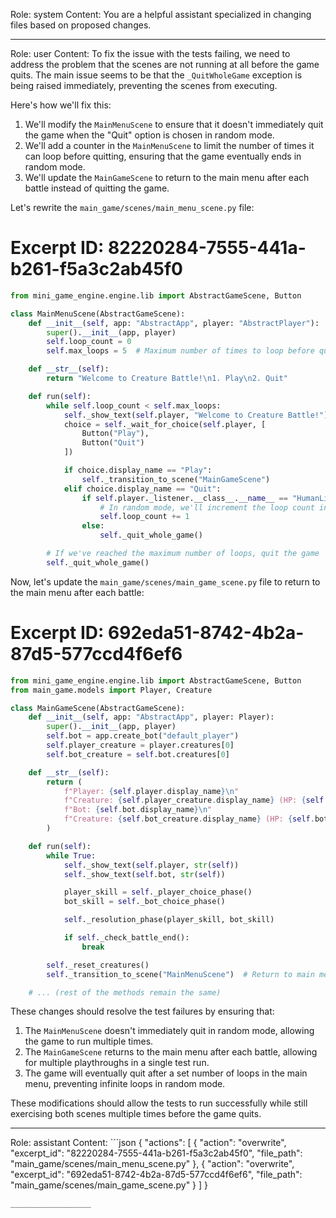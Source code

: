 Role: system
Content: You are a helpful assistant specialized in changing files based on proposed changes.
__________________
Role: user
Content: To fix the issue with the tests failing, we need to address the problem that the scenes are not running at all before the game quits. The main issue seems to be that the `_QuitWholeGame` exception is being raised immediately, preventing the scenes from executing. 

Here's how we'll fix this:

1. We'll modify the `MainMenuScene` to ensure that it doesn't immediately quit the game when the "Quit" option is chosen in random mode.
2. We'll add a counter in the `MainMenuScene` to limit the number of times it can loop before quitting, ensuring that the game eventually ends in random mode.
3. We'll update the `MainGameScene` to return to the main menu after each battle instead of quitting the game.

Let's rewrite the `main_game/scenes/main_menu_scene.py` file:

# Excerpt ID: 82220284-7555-441a-b261-f5a3c2ab45f0
```python main_game/scenes/main_menu_scene.py
from mini_game_engine.engine.lib import AbstractGameScene, Button

class MainMenuScene(AbstractGameScene):
    def __init__(self, app: "AbstractApp", player: "AbstractPlayer"):
        super().__init__(app, player)
        self.loop_count = 0
        self.max_loops = 5  # Maximum number of times to loop before quitting

    def __str__(self):
        return "Welcome to Creature Battle!\n1. Play\n2. Quit"

    def run(self):
        while self.loop_count < self.max_loops:
            self._show_text(self.player, "Welcome to Creature Battle!")
            choice = self._wait_for_choice(self.player, [
                Button("Play"),
                Button("Quit")
            ])

            if choice.display_name == "Play":
                self._transition_to_scene("MainGameScene")
            elif choice.display_name == "Quit":
                if self.player._listener.__class__.__name__ == "HumanListener" and self.player._listener.random_mode:
                    # In random mode, we'll increment the loop count instead of quitting immediately
                    self.loop_count += 1
                else:
                    self._quit_whole_game()

        # If we've reached the maximum number of loops, quit the game
        self._quit_whole_game()
```

Now, let's update the `main_game/scenes/main_game_scene.py` file to return to the main menu after each battle:

# Excerpt ID: 692eda51-8742-4b2a-87d5-577ccd4f6ef6
```python main_game/scenes/main_game_scene.py
from mini_game_engine.engine.lib import AbstractGameScene, Button
from main_game.models import Player, Creature

class MainGameScene(AbstractGameScene):
    def __init__(self, app: "AbstractApp", player: Player):
        super().__init__(app, player)
        self.bot = app.create_bot("default_player")
        self.player_creature = player.creatures[0]
        self.bot_creature = self.bot.creatures[0]

    def __str__(self):
        return (
            f"Player: {self.player.display_name}\n"
            f"Creature: {self.player_creature.display_name} (HP: {self.player_creature.hp}/{self.player_creature.max_hp})\n"
            f"Bot: {self.bot.display_name}\n"
            f"Creature: {self.bot_creature.display_name} (HP: {self.bot_creature.hp}/{self.bot_creature.max_hp})"
        )

    def run(self):
        while True:
            self._show_text(self.player, str(self))
            self._show_text(self.bot, str(self))

            player_skill = self._player_choice_phase()
            bot_skill = self._bot_choice_phase()

            self._resolution_phase(player_skill, bot_skill)

            if self._check_battle_end():
                break

        self._reset_creatures()
        self._transition_to_scene("MainMenuScene")  # Return to main menu instead of quitting

    # ... (rest of the methods remain the same)
```

These changes should resolve the test failures by ensuring that:

1. The `MainMenuScene` doesn't immediately quit in random mode, allowing the game to run multiple times.
2. The `MainGameScene` returns to the main menu after each battle, allowing for multiple playthroughs in a single test run.
3. The game will eventually quit after a set number of loops in the main menu, preventing infinite loops in random mode.

These modifications should allow the tests to run successfully while still exercising both scenes multiple times before the game quits.
__________________
Role: assistant
Content: ```json
{
  "actions": [
    {
      "action": "overwrite",
      "excerpt_id": "82220284-7555-441a-b261-f5a3c2ab45f0",
      "file_path": "main_game/scenes/main_menu_scene.py"
    },
    {
      "action": "overwrite",
      "excerpt_id": "692eda51-8742-4b2a-87d5-577ccd4f6ef6",
      "file_path": "main_game/scenes/main_game_scene.py"
    }
  ]
}
```
__________________
